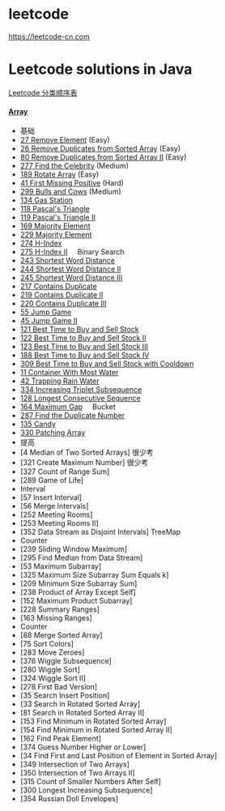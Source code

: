 # leetcode
https://leetcode-cn.com
# Leetcode solutions in Java
[Leetcode 分类顺序表](https://cspiration.com/leetcodeClassification) 
#### [Array](problems/src/array)

- 基础
- [27	Remove Element](problems/src/array/RemoveElement.java) (Easy)
- [26	Remove Duplicates from Sorted Array](problems/src/array/RemoveDuplicatesfromSortedArray.java) (Easy)
- [80	Remove Duplicates from Sorted Array II](problems/src/array/RemoveDuplicatesfromSortedArray.java) (Easy)
- [277	Find the Celebrity](problems/src/array/FindtheCelebrity.java) (Medium)
- [189	Rotate Array](problems/src/array/RotateArray.java) (Easy)
- [41	First Missing Positive](problems/src/array/FirstMissingPositive.java) (Hard)
- [299	Bulls and Cows](problems/src/array/BullsandCows.java)	(Medium)
- [134	Gas Station](problems/src/array/FindtheCelebrity.java)
- [118	Pascal's Triangle](problems/src/array/FindtheCelebrity.java)
- [119	Pascal's Triangle II](problems/src/array/FindtheCelebrity.java)
- [169	Majority Element](problems/src/array/FindtheCelebrity.java)
- [229	Majority Element](problems/src/array/FindtheCelebrity.java)
- [274	H-Index](problems/src/array/FindtheCelebrity.java)
- [275	H-Index II](problems/src/array/FindtheCelebrity.java) &nbsp; &nbsp; Binary Search
- [243	Shortest Word Distance](problems/src/array/FindtheCelebrity.java)
- [244	Shortest Word Distance II](problems/src/array/FindtheCelebrity.java)
- [245	Shortest Word Distance III](problems/src/array/FindtheCelebrity.java)
- [217	Contains Duplicate](problems/src/array/FindtheCelebrity.java)
- [219	Contains Duplicate II](problems/src/array/FindtheCelebrity.java)
- [220	Contains Duplicate III](problems/src/array/FindtheCelebrity.java)
- [55	Jump Game](problems/src/array/FindtheCelebrity.java)
- [45	Jump Game II](problems/src/array/FindtheCelebrity.java)
- [121	Best Time to Buy and Sell Stock](problems/src/array/FindtheCelebrity.java)
- [122	Best Time to Buy and Sell Stock II](problems/src/array/FindtheCelebrity.java)
- [123	Best Time to Buy and Sell Stock III](problems/src/array/FindtheCelebrity.java)
- [188	Best Time to Buy and Sell Stock IV](problems/src/array/FindtheCelebrity.java)
- [309	Best Time to Buy and Sell Stock with Cooldown](problems/src/array/FindtheCelebrity.java)	
- [11	Container With Most Water](problems/src/array/FindtheCelebrity.java)
- [42	Trapping Rain Water](problems/src/array/FindtheCelebrity.java)
- [334	Increasing Triplet Subsequence](problems/src/array/FindtheCelebrity.java)
- [128	Longest Consecutive Sequence](problems/src/array/FindtheCelebrity.java)
- [164	Maximum Gap](problems/src/array/FindtheCelebrity.java) &nbsp; &nbsp;  Bucket
- [287	Find the Duplicate Number](problems/src/array/FindtheCelebrity.java)
- [135	Candy](problems/src/array/FindtheCelebrity.java)
- [330	Patching Array](problems/src/array/FindtheCelebrity.java)
- 提高
- [4	Median of Two Sorted Arrays]		很少考
- [321	Create Maximum Number]		很少考
- [327	Count of Range Sum]
- [289	Game of Life]
- Interval
- [57	Insert Interval]
- [56	Merge Intervals]
- [252	Meeting Rooms]
- [253	Meeting Rooms II]
- [352	Data Stream as Disjoint Intervals]	TreeMap
- Counter
- [239	Sliding Window Maximum]
- [295	Find Median from Data Stream]
- [53	Maximum Subarray]
- [325	Maximum Size Subarray Sum Equals k]
- [209	Minimum Size Subarray Sum]
- [238	Product of Array Except Self]
- [152	Maximum Product Subarray]
- [228	Summary Ranges]
- [163	Missing Ranges]
- Counter
- [88	Merge Sorted Array]
- [75	Sort Colors]
- [283	Move Zeroes]
- [376	Wiggle Subsequence]
- [280	Wiggle Sort]
- [324	Wiggle Sort II]
- [278	First Bad Version]
- [35	Search Insert Position]
- [33	Search in Rotated Sorted Array]
- [81	Search in Rotated Sorted Array II]
- [153	Find Minimum in Rotated Sorted Array]
- [154	Find Minimum in Rotated Sorted Array II]
- [162	Find Peak Element]
- [374	Guess Number Higher or Lower]
- [34	Find First and Last Position of Element in Sorted Array]
- [349	Intersection of Two Arrays]
- [350	Intersection of Two Arrays II]
- [315	Count of Smaller Numbers After Self]
- [300	Longest Increasing Subsequence]
- [354	Russian Doll Envelopes]





